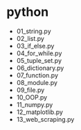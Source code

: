 # python

- 01_string.py
- 02_list.py
- 03_if_else.py
- 04_for_while.py
- 05_tuple_set.py
- 06_dictionary.py
- 07_function.py
- 08_module.py
- 09_file.py
- 10_OOP.py
- 11_numpy.py
- 12_matplotlib.py
- 13_web_scraping.py
